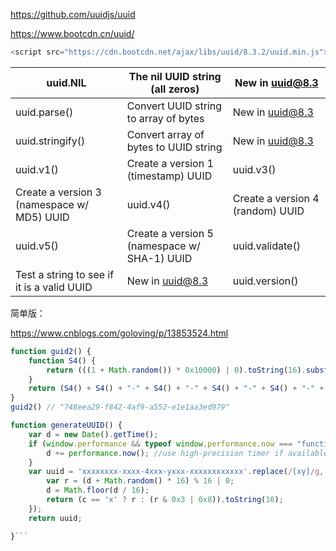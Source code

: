 https://github.com/uuidjs/uuid

https://www.bootcdn.cn/uuid/

```javascript
<script src="https://cdn.bootcdn.net/ajax/libs/uuid/8.3.2/uuid.min.js"></script>
```

| uuid.NIL | The nil UUID string (all zeros) | New in uuid@8.3 |
| - | - | - |
| uuid.parse() | Convert UUID string to array of bytes | New in uuid@8.3 |
| uuid.stringify() | Convert array of bytes to UUID string | New in uuid@8.3 |
| uuid.v1() | Create a version 1 (timestamp) UUID | uuid.v3() |
| Create a version 3 (namespace w/ MD5) UUID | uuid.v4() | Create a version 4 (random) UUID |
| uuid.v5() | Create a version 5 (namespace w/ SHA-1) UUID | uuid.validate() |
| Test a string to see if it is a valid UUID | New in uuid@8.3 | uuid.version() |






简单版：

https://www.cnblogs.com/goloving/p/13853524.html

```javascript
function guid2() {
    function S4() {
        return (((1 + Math.random()) * 0x10000) | 0).toString(16).substring(1);
    }
    return (S4() + S4() + "-" + S4() + "-" + S4() + "-" + S4() + "-" + S4() + S4() + S4());
}
guid2() // "748eea29-f842-4af9-a552-e1e1aa3ed979"
```



```javascript
function generateUUID() {
    var d = new Date().getTime();
    if (window.performance && typeof window.performance.now === "function") {
        d += performance.now(); //use high-precision timer if available
    }
    var uuid = 'xxxxxxxx-xxxx-4xxx-yxxx-xxxxxxxxxxxx'.replace(/[xy]/g, function (c) {
        var r = (d + Math.random() * 16) % 16 | 0;
        d = Math.floor(d / 16);
        return (c == 'x' ? r : (r & 0x3 | 0x8)).toString(16);
    });
    return uuid;

}```

